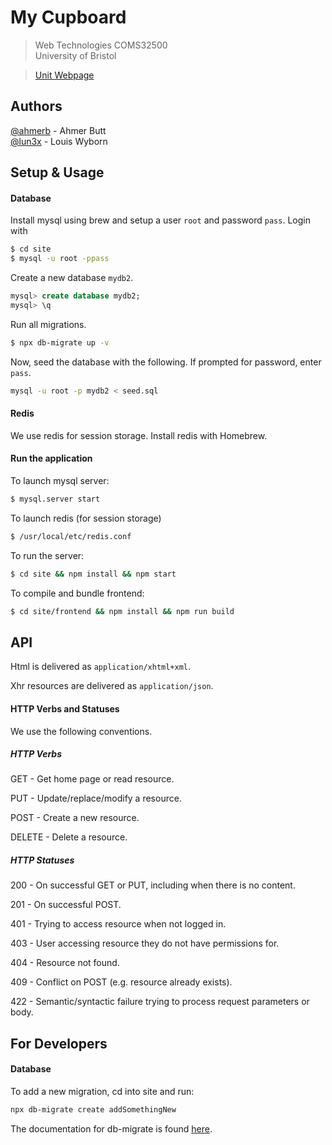 # My Cupboard 

> Web Technologies COMS32500 \
> University of Bristol

> [Unit Webpage](https://csijh.gitlab.io/COMSM0104/)

## Authors

[@ahmerb](https://www.github.com/ahmerb) - Ahmer Butt \
[@lun3x](https://www.github.com/lun3x) - Louis Wyborn

## Setup & Usage

#### Database

Install mysql using brew and setup a user `root` and password `pass`. Login with

```bash
$ cd site
$ mysql -u root -ppass
```

Create a new database `mydb2`.

```sql
mysql> create database mydb2;
mysql> \q
```

Run all migrations.

```bash
$ npx db-migrate up -v
```

Now, seed the database with the following. If prompted for password, enter `pass`.

```bash
mysql -u root -p mydb2 < seed.sql
```

#### Redis

We use redis for session storage. Install redis with Homebrew.


#### Run the application

To launch mysql server:

```bash
$ mysql.server start
```

To launch redis (for session storage)

```bash
$ /usr/local/etc/redis.conf
```

To run the server:

```bash
$ cd site && npm install && npm start
```

To compile and bundle frontend:

```bash
$ cd site/frontend && npm install && npm run build
```

## API

Html is delivered as `application/xhtml+xml`.

Xhr resources are delivered as `application/json`.

#### HTTP Verbs and Statuses

We use the following conventions.

##### HTTP Verbs

GET - Get home page or read resource.

PUT - Update/replace/modify a resource.

POST - Create a new resource.

DELETE - Delete a resource.

##### HTTP Statuses

200 - On successful GET or PUT, including when there is no content.

201 - On successful POST.

401 - Trying to access resource when not logged in.

403 - User accessing resource they do not have permissions for.

404 - Resource not found.

409 - Conflict on POST (e.g. resource already exists).

422 - Semantic/syntactic failure trying to process request parameters or body.

## For Developers

#### Database

To add a new migration, cd into site and run:

```bash
npx db-migrate create addSomethingNew
```

The documentation for db-migrate is found [here](https://db-migrate.readthedocs.io/en/latest/).